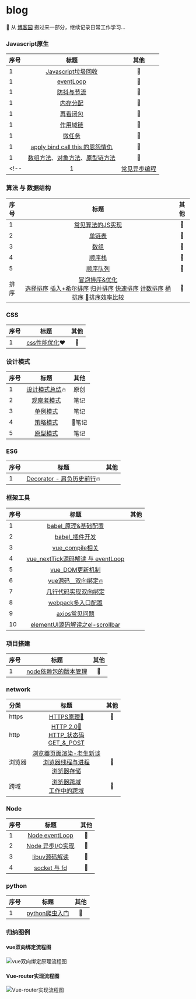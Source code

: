 # blog
🌈 从 [博客园](https://home.cnblogs.com/HXW-from-DJTU/) 搬过来一部分，继续记录日常工作学习...

### Javascript原生

| 序号 | 标题 | 其他 |
| :------| :------: | :------: |
| 1 | [Javascript垃圾回收](/JS/GC.md)| 📒 |
| 1 | [eventLoop](/JS/eventloop.md)| 📒 |
| 1 | [防抖与节流](/JS/debounce.md)| 📒 |
| 1 | [内存分配](/JS/memory_allocation.md)| 📒 |
| 1 | [再看闭包](/JS/closure.md)| 📒 |
| 1 | [作用域链](/JS/[[SCOPE]].md)| 📒 |
| 1 | [微任务](/JS/microTask.md)| 📒 |
| 1 | [apply bind call this 的恩怨情仇 ](/JS/apply_call_bind_this.md)  | 📒 |
| 1 | [数组方法](/JS/ARRAY_FUNC.md)、[对象方法](/JS/OOJECT_FUNC.md)、[原型链方法](/JS/JS_COMMON_FUNC.md)| 📒 |
<!-- | 1 | [常见异步编程](/JS/async_coding.md)| 📒 | -->

### 算法 与 数据结构
| 序号 | 标题 | 其他 |
| :------| :------: | :------: |
| 1 | [常见算法的JS实现](/algorithm/common.md/)| 📒 |
| 2 | [单链表](/algorithm/data_structure/linkedlist/)| 📒 |
| 3 | [数组](/algorithm/data_structure/array/)| 📒 |
| 4 | [顺序栈](/algorithm/data_structure/stack/)| 📒 |
| 5 | [顺序队列](/algorithm/data_structure/queue/)| 📒 |
| 排序 | [冒泡排序&优化](/algorithm/data_structure/sort/BubbleSort.js) <br>[选择排序](/algorithm/data_structure/sort/SelectSort.js) [插入+希尔排序](/algorithm/data_structure/sort/InsertSort.js) [归并排序](/algorithm/data_structure/sort/MergeSort.js) [快速排序](/algorithm/data_structure/sort/QuickSort.js) [计数排序](/algorithm/data_structure/sort/CountSort.js) [桶排序](/algorithm/data_structure/sort/BucketSort.js) [🔅排序效率比较](/algorithm/data_structure/sort/index.js)| 📒 |

### CSS

| 序号 | 标题 | 其他 |
| :------| :------: | :------: |
| 1 | [css性能优化](/CSS/css_optimize.md)❤️| 📒 |

### 设计模式

| 序号 | 标题 | 其他 |
| :------| :------: | :------: |
| 1 | [设计模式总结](/design_mode/prototype.md):fire: | 原创 |
| 2 | [观察者模式](/design_mode/observer.md)  | 笔记 |
| 3 | [单例模式](/design_mode/singleton.md) | 笔记 |
| 4 | [策略模式](/design_mode/strategy.md)   | 笔记 |
| 5 | [原型模式](/design_mode/prototype.md)    | 笔记 |


### ES6
<!-- [es6 class](/network/ES6/es6_class.md)     
[类的继承](/network/ES6/es6_%E7%B1%BB%E7%9A%84%E7%BB%A7%E6%89%BF.md)     
[async 下的异步编程](/network/ES6/async_await_conding.md)    -->

| 序号 | 标题 | 其他 |
| :------| :------: | :------: |
| 1 | [Decorator - 肩负历史前行](/ES6/decorator.md):fire: |  |


### 框架工具
| 序号 | 标题 | 其他 |
| :------| :------: | :------: |
| 1 | [babel_原理&基础配置](./project_build/babel.md)  |  |
| 2 | [babel_插件开发](./project_build/babel_plugin_dev.md) |  |
| 3 | [vue_compile相关](/vue/vue_render.md)   |  |
| 4 | [vue_nextTick源码解读 与 eventLoop](./vue/nextTick.md)  |  |
| 5 | [vue_DOM更新机制](./vue/vue_dom_nextTick.md)  |  |
| 6 | [vue源码__双向绑定:fire:](./vue/Vue_twoway_binding.md)   |  |
| 7 | [几行代码实现双向绑定](/network/vue/vue%E5%8F%8C%E5%90%91%E7%BB%91%E5%AE%9A%E6%A8%A1%E6%8B%9F.md)    |  |
| 8 | [webpack多入口配置](./project_build/webpack/multi_entry.md)    |  |
| 9 | [axios常见问题](/network/vue/axios%E5%B8%B8%E8%A7%81%E9%97%AE%E9%A2%98.md)    |  |
| 10 | [elementUI源码解读之el-scrollbar](/network/elementUI/elementUI%E6%BA%90%E7%A0%81%E8%A7%A3%E8%AF%BB%E4%B9%8Bel-scrollbar.md)    |  |
 

<!-- [Vue组件数据流](/network/vue/Vue%E7%BB%84%E4%BB%B6%E6%95%B0%E6%8D%AE%E6%B5%81.md)      -->

### 项目搭建
  
| 序号 | 标题 | 其他 |
| :------| :------: | :------: |
| 1 | [node依赖包的版本管理](/project/node_module_manage.md)| 📒 |  

### network
| 分类 | 标题 | 其他 |
| :------| :------: | :------: |
| https | [HTTPS原理🔱](/network/http/https.md)| 📒 |
| http | [HTTP 2.0🔱](/network/http/http2.0.md)<br> [HTTP_状态码](/network/status_code.md) <br> [GET_&_POST](/JS/post_get.md) |  |
| 浏览器 | [浏览器页面渲染-老生新谈](/network/how_browser_work.md)<br>[浏览器线程与进程](/browser/JS_browser_thread.md)<br>[浏览器存储](/borwser/browser_storage.md)| 📒 |
| 跨域 | [浏览器跨域](/browser/CORS.md) <br> [工作中的跨域](/browser/CORS_ON_WORK.md)| 📒 |

### Node
| 序号 | 标题 | 其他 |
| :------| :------: | :------: |
| 1 | [Node eventLoop](/node/core/eventloop_in_node.md) | 📒 |
| 2 | [Node 异步I/O实现](/node/core/node_io.md)| 📒 |
| 3 | [libuv源码解读](/node/core/libuv/libUV.md)| 📒 |
| 4 | [socket 与 fd](/network/socket.md)| 📒 |

### python
| 序号 | 标题 | 其他 |
| :------| :------: | :------: |
| 1 | [python爬虫入门](/python/python/crawler.md)| 📒 |  

### 归纳图例
#### vue双向绑定流程图
![vue双向绑定原理流程图](./vue/Vue_twoway_binding.png)


#### Vue-router实现流程图
![Vue-router实现流程图](./vue/vue-router/Vue-router.png)


